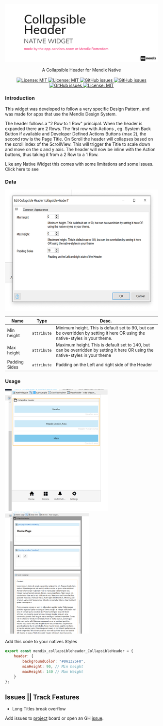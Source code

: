 <p align="center">
    <img align="center" alt="headerIMG" src="./assets/CollapsibleHeaderGH.png" target="_blank" />
    <br>
    <br>
   A Collapsible Header for Mendix Native
    <br>
    <br>
  <a href="">
    <img alt="License: MIT" src="https://img.shields.io/badge/Status-Production-blue" target="_blank" />
  </a>
  <a href="">
    <img alt="License: MIT" src="https://img.shields.io/github/issues/ahwelgemoed/collapsible-native-header-widget" target="_blank" />
  </a>
  <a href="">
    <img alt="GitHub issues" src="https://img.shields.io/github/release/ahwelgemoed/collapsible-native-header-widget" target="_blank" />
  </a>
  <a href="https://appstore.home.mendix.com/link/modeler/">
    <img alt="GitHub issues" src="https://img.shields.io/badge/Studio%20version-8.12%2B-blue.svg" target="_blank" />
  </a>
  <a href="https://docs.mendix.com/developerportal/app-store/app-store-content-support">
    <img alt="GitHub issues" src="https://img.shields.io/badge/Support-Community%20(no%20active%20support)-orange.svg" target="_blank" />
  </a>
  <a href="/LICENSE">
    <img alt="License: MIT" src="https://img.shields.io/badge/license-Apache%202.0-orange.svg" target="_blank" />
  </a>
  <br>

</p>
<p >
<h3>Introduction</h3>

This widget was developed to follow a very specific Design Pattern, and was made for apps that use the Mendix Design
System.

The header follows a "2 Row to 1 Row" principal. When the header is expanded there are 2 Rows. The first row with
Actions , eg. System Back Button if available and Developer Defined Actions Buttons (max 2), the second row is the Page
Title. On Scroll the header will collapses based on the scroll index of the ScrollView. This will trigger the Title to
scale down and move on the x and y axis. The header will now be inline with the Action buttons, thus taking it from a 2
Row to a 1 Row.

Like any Native Widget this comes with some limitations and some Issues. Click here to see

<h3>Data</h3>
<p>
<img height='400'  alt="headerIMG" src="./assets/ds1.png" target="_blank" />
</p>

| Name          | Type        | Desc.                                                                                                                         |
| ------------- | ----------- | ----------------------------------------------------------------------------------------------------------------------------- |
| Min height    | `attribute` | Minimum height. This is default set to 90, but can be overridden by setting it here OR using the native-styles in your theme. |  |
| Max height    | `attribute` | Maximum height. This is default set to 140, but can be overridden by setting it here OR using the native-styles in your theme |  |
| Padding Sides | `attribute` | Padding on the Left and right side of the Header                                                                              |  |

<p >
<h3>Usage</h3>
 <img height='400'  alt="headerIMG" src="./assets/ss1.png" target="_blank" />
 <img height='400'  alt="headerIMG" src="./assets/ss2.png" target="_blank" />
</p>
Add this code to your natives Styles

```js
export const mendix_collapsibleheader_CollapsibleHeader = {
    header: {
        backgroundColor: "#0A1325F0",
        minHeight: 90, // Min height
        maxHeight: 140 // Max Height
    }
};
```

## Issues || Track Features

-   Long Titles break overflow

Add issues to
[project](https://github.com/ahwelgemoed/collapsible-native-header-widget/projects/1?add_cards_query=is%3Aopen) board or
open an GH [issue](https://github.com/ahwelgemoed/collapsible-native-header-widget/issues/new).
